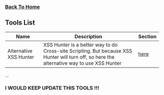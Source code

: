 ### [Back To Home](https://github.com/kokurate/MyProgress/blob/main/README.md)

## Tools List

|Name|Description|Section|
|---|---|---|
|Alternative XSS Hunter|XSS Hunter is a better way to do Cross-site Scripting. But because XSS Hunter will turn off, so here the alternative way to use XSS Hunter|[here](https://github.com/kokurate/MyProgress/blob/main/Tools/Alternative%20XSS%20Hunter.md)|

...

### I WOULD KEEP UPDATE THIS TOOLS !!!
